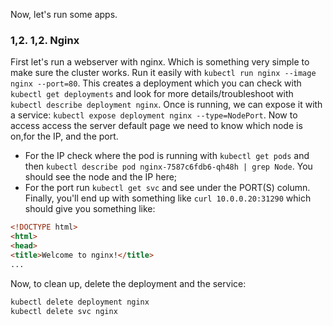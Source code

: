 Now, let's run some apps.

### 1,2. 1,2. Nginx

First let's run a webserver with nginx. Which is something very simple to make
sure the cluster works. Run it easily with
`kubectl run nginx --image nginx --port=80`. This creates a deployment which you
can check with `kubectl get deployments` and look for more details/troubleshoot
with `kubectl describe deployment nginx`. Once is running, we can expose it with
a service: `kubectl expose deployment nginx --type=NodePort`. Now to access access the server default page we need to know which node is on,for the IP, and the port.
* For the IP check where the pod is running with `kubectl get pods` and then `kubectl describe pod nginx-7587c6fdb6-qh48h | grep Node`. You should see the node and the IP here;
* For the port run `kubectl get svc` and see under the PORT(S) column.
Finally, you'll end up with something like
`curl 10.0.0.20:31290` which should give you something like:
```html
<!DOCTYPE html>
<html>
<head>
<title>Welcome to nginx!</title>
...
```

Now, to clean up, delete the deployment and the service:
```bash
kubectl delete deployment nginx
kubectl delete svc nginx
```
